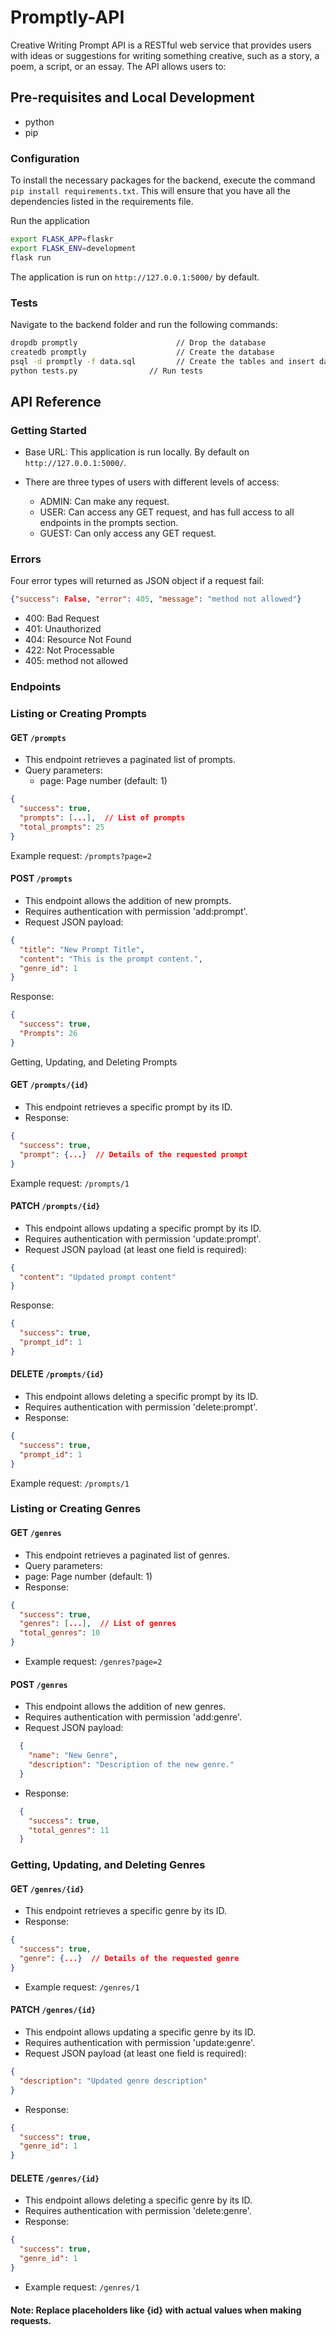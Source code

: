 # Promptly-API

Creative Writing Prompt API is a RESTful web service that provides users with ideas or suggestions for writing something creative, such as a story, a poem, a script, or an essay. The API allows users to:

## Pre-requisites and Local Development

- python
- pip


### Configuration
To install the necessary packages for the backend, execute the command ```pip install requirements.txt```. This will ensure that you have all the dependencies listed in the requirements file.

Run the application
```bash
export FLASK_APP=flaskr
export FLASK_ENV=development
flask run
```
The application is run on `http://127.0.0.1:5000/` by default.



### Tests
Navigate to the backend folder and run the following commands:
```bash
dropdb promptly                      // Drop the database
createdb promptly                    // Create the database    
psql -d promptly -f data.sql         // Create the tables and insert data
python tests.py                // Run tests
```


## API Reference

### Getting Started
- Base URL: This application is run locally. By default on `http://127.0.0.1:5000/`.

- There are three types of users with different levels of access:
  - ADMIN: Can make any request.
  - USER:  Can access any GET request, and has full access to all endpoints in the prompts section.
  - GUEST: Can only access any GET request.

### Errors
Four error types will returned as JSON object if a request fail:
```json
{"success": False, "error": 405, "message": "method not allowed"}
```
- 400: Bad Request
- 401: Unauthorized
- 404: Resource Not Found
- 422: Not Processable
- 405: method not allowed
  

### Endpoints
### Listing or Creating Prompts
#### GET `/prompts`

- This endpoint retrieves a paginated list of prompts.
- Query parameters:
  - page: Page number (default: 1)
```json
{
  "success": true,
  "prompts": [...],  // List of prompts
  "total_prompts": 25
}
```
Example request:   `/prompts?page=2`

#### POST `/prompts`

- This endpoint allows the addition of new prompts.
- Requires authentication with permission 'add:prompt'.
- Request JSON payload:
```json
{
  "title": "New Prompt Title",
  "content": "This is the prompt content.",
  "genre_id": 1
}
```
Response:
```json
{
  "success": true,
  "Prompts": 26
}
```
Getting, Updating, and Deleting Prompts
#### GET `/prompts/{id}`

- This endpoint retrieves a specific prompt by its ID.
- Response:
```json
{
  "success": true,
  "prompt": {...}  // Details of the requested prompt
}
```
Example request: `/prompts/1`
#### PATCH `/prompts/{id}`

- This endpoint allows updating a specific prompt by its ID.
- Requires authentication with permission 'update:prompt'.
- Request JSON payload (at least one field is required):
```json
{
  "content": "Updated prompt content"
}
```
Response:
```json
{
  "success": true,
  "prompt_id": 1
}
```

#### DELETE `/prompts/{id}`

- This endpoint allows deleting a specific prompt by its ID.
- Requires authentication with permission 'delete:prompt'.
- Response:
```json
{
  "success": true,
  "prompt_id": 1
}
```
Example request: `/prompts/1`


### Listing or Creating Genres
#### GET `/genres`

- This endpoint retrieves a paginated list of genres.
- Query parameters:
- page: Page number (default: 1)
- Response:
```json
{
  "success": true,
  "genres": [...],  // List of genres
  "total_genres": 10
}
```
- Example request: `/genres?page=2`

#### POST `/genres`

- This endpoint allows the addition of new genres.
- Requires authentication with permission 'add:genre'.
- Request JSON payload:
```json
  {
    "name": "New Genre",
    "description": "Description of the new genre."
  }
```
- Response:
```json
  {
    "success": true,
    "total_genres": 11
  }
```
### Getting, Updating, and Deleting Genres
#### GET `/genres/{id}`

- This endpoint retrieves a specific genre by its ID.
- Response:
```json
{
  "success": true,
  "genre": {...}  // Details of the requested genre
}
```
- Example request: `/genres/1`


#### PATCH `/genres/{id}`

- This endpoint allows updating a specific genre by its ID.
- Requires authentication with permission 'update:genre'.
- Request JSON payload (at least one field is required):
```json
{
  "description": "Updated genre description"
}
```
- Response:

```json
{
  "success": true,
  "genre_id": 1
}
```

#### DELETE `/genres/{id}`

- This endpoint allows deleting a specific genre by its ID.
- Requires authentication with permission 'delete:genre'.
- Response:
```json
{
  "success": true,
  "genre_id": 1
}
```
- Example request: `/genres/1`

#### Note: Replace placeholders like {id} with actual values when making requests.




